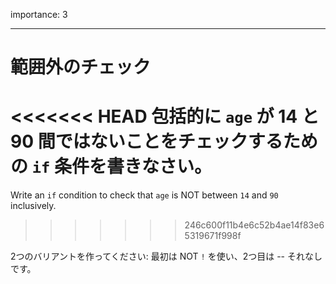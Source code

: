 importance: 3

---

# 範囲外のチェック

<<<<<<< HEAD
包括的に `age` が 14 と 90 間ではないことをチェックするための `if` 条件を書きなさい。
=======
Write an `if` condition to check that `age` is NOT between `14` and `90` inclusively.
>>>>>>> 246c600f11b4e6c52b4ae14f83e65319671f998f

2つのバリアントを作ってください: 最初は NOT `!` を使い、2つ目は -- それなしです。
